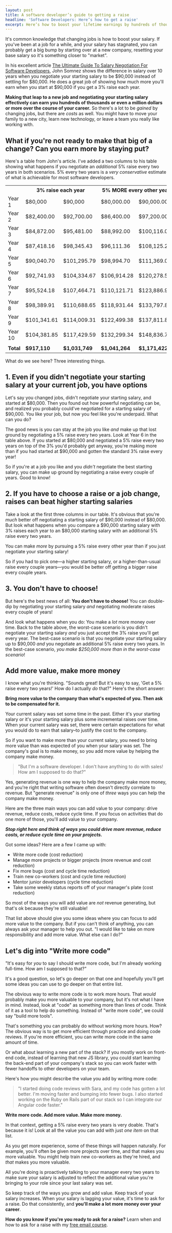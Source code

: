 ```yaml
---
layout: post
title: A software developer’s guide to getting a raise
headline: 'Software Developers: Here’s how to get a raise'
excerpt: Here’s how to boost your lifetime earnings by hundreds of thousands of dollars by getting periodic raises.
---
```


It's common knowledge that changing jobs is how to boost your salary. If you've been at a job for a while, and your salary has stagnated, you can probably get a big bump by starting over at a new company, resetting your base salary so it's something closer to "market".

In his excellent article [The Ultimate Guide To Salary Negotiation For Software Developers](https://simpleprogrammer.com/2016/10/10/salary-negotiation-software-developers/), John Somnez shows the difference in salary over 10 years when you negotiate your starting salary to be $90,000 instead of settling for $80,000. He does a great job of showing how much more you'll earn when you start at $90,000 if you get a 3% raise each year. 

**Making that leap to a new job and negotiating your starting salary effectively can earn you hundreds of thousands or even a million dollars or more over the course of your career.** So there's a lot to be *gained* by changing jobs, but there are *costs* as well. You might have to move your family to a new city, learn new technology, or leave a team you really like working with.

## What if you're not ready to make that big of a change? Can you earn more by staying put? 

Here's a table from John's article. I've added a two columns to his table showing what happens if you negotiate an *additional* 5% raise every two years in both scenarios. 5% every two years is a *very conservative* estimate of what is achievable for most software developers.

<table><tbody>
<tr><th></th><th colspan="2">3% raise each year</th><th colspan="2">5% MORE every other year</th></tr>
<tr><td>Year 1</td><td>$80,000</td><td>$90,000</td><td>$80,000.00</td><td>$90,000.00</td></tr>
<tr><td>Year 2</td><td>$82,400.00</td><td>$92,700.00</td><td>$86,400.00</td><td>$97,200.00</td></tr>
<tr><td>Year 3</td><td>$84,872.00</td><td>$95,481.00</td><td>$88,992.00</td><td>$100,116.00</td></tr>
<tr><td>Year 4</td><td>$87,418.16</td><td>$98,345.43</td><td>$96,111.36</td><td>$108,125.28</td></tr>
<tr><td>Year 5</td><td>$90,040.70</td><td>$101,295.79</td><td>$98,994.70</td><td>$111,369.04</td></tr>
<tr><td>Year 6</td><td>$92,741.93</td><td>$104,334.67</td><td>$106,914.28</td><td>$120,278.56</td></tr>
<tr><td>Year 7</td><td>$95,524.18</td><td>$107,464.71</td><td>$110,121.71</td><td>$123,886.92</td></tr>
<tr><td>Year 8</td><td>$98,389.91</td><td>$110,688.65</td><td>$118,931.44</td><td>$133,797.87</td></tr>
<tr><td>Year 9</td><td>$101,341.61</td><td>$114,009.31</td><td>$122,499.38</td><td>$137,811.81</td></tr>
<tr><td>Year 10</td><td>$104,381.85</td><td>$117,429.59</td><td>$132,299.34</td><td>$148,836.75</td></tr>
<tr><td></td><td></td><td></td><td></td><td></td></tr>
<tr><td><strong>Total</strong></td><td><strong>$917,110</strong></td><td><strong>$1,031,749</strong></td><td><strong>$1,041,264</strong></td><td><strong>$1,171,422</strong></td></tr>
</tbody></table>

What do we see here? Three interesting things.

## 1. Even if you didn't negotiate your starting salary at your current job, you have options

Let's say you changed jobs, didn't negotiate your starting salary, and started at $80,000. Then you found out how powerful negotiating can be, and realized you probably could've negotiated for a starting salary of $90,000. You like your job, but now you feel like you're underpaid. What can you do?

The good news is you can stay at the job you like *and* make up that lost ground by negotiating a 5% raise every two years. Look at Year 6 in the table above. If you started at $80,000 and negotiated a 5% raise every two years on top of the 3% you'd probably get anyway, you're making more than if you had started at $90,000 and gotten the standard 3% raise every year!

So if you're at a job you like and you *didn't* negotiate the best starting salary, you can make up ground by negotiating a raise every couple of years. Good to know!

## 2. If you have to choose a raise or a job change, raises can beat higher starting salaries

Take a look at the first three columns in our table. It's obvious that you're *much* better off negotiating a starting salary of $90,000 instead of $80,000. But look what happens when you compare a $90,000 starting salary with 3% raises each year to an $80,000 starting salary with an additional 5% raise every two years.

You can make *more* by pursuing a 5% raise every other year than if you just negotiate your starting salary!

So if you had to pick one—a higher starting salary, or a higher-than-usual raise every couple years—you would be better off getting a bigger raise every couple years.

## 3. You don't have to choose!

But here's the best news of all: **You don't have to choose!** You can double-dip by negotiating your starting salary *and* negotiating moderate raises every couple of years! 

And look what happens when you do: You make a *lot* more money over time. Back to the table above, the worst-case scenario is you didn't negotiate your starting salary *and* you just accept the 3% raise you'll get every year. The best-case scenario is that you negotiate your starting salary up to $90,000 *and* you negotiate an additional 5% raise every two years. In the best-case scenario, *you make $250,000 more than in the worst-case scenario*!

## Add more value, make more money

I know what you're thinking. "Sounds great! But it's easy to say, 'Get a 5% raise every two years!' How do I actually *do* that?" Here's the short answer:

**Bring more value to the company than what's expected of you. Then ask to be compensated for it.**

Your current salary was set some time in the past. Either it's your starting salary or it's your starting salary plus some incremental raises over time. When your current salary was set, there were certain expectations for what you would do to earn that salary–to justify the cost to the company.

So if you want to make more than your current salary, you need to bring more value than was expected of you when your salary was set. The company's goal is to make money, so you add more value by helping the company make money.

> "But I'm a software developer. I don't have anything to do with sales! How am I supposed to do that?"

Yes, generating revenue is one way to help the company make more money, and you're right that writing software often doesn't directly correlate to revenue. But "generate revenue" is only one of *three* ways you can help the company make money.

Here are the three main ways you can add value to your company: drive revenue, reduce costs, reduce cycle time. If you focus on activities that do one more of those, you'll add value to your company.

***Stop right here and think of ways you could drive more revenue, reduce costs, or reduce cycle time on your projects.***

Got some ideas? Here are a few I came up with:

- Write more code (cost reduction)
- Manage more projects or bigger projects (more revenue and cost reduction)
- Fix more bugs (cost and cycle time reduction)
- Train new co-workers (cost and cycle time reduction)
- Mentor junior developers (cycle time reduction)
- Take some weekly status reports off of your manager's plate (cost reduction)

So most of the ways you will add value are *not* revenue generating, but that's ok because they're still valuable!

That list above should give you some ideas where you can focus to add more value to the company. But if you can't think of anything, you can always ask your manager to help you out. "I would like to take on more responsibility and add more value. What else can I do?"

## Let's dig into "Write more code"

"It's easy for *you* to say I should write more code, but I'm already working full-time. How am I supposed to that?"

It's a good question, so let's go deeper on that one and hopefully you'll get some ideas you can use to go deeper on that entire list.

The obvious way to write more code is to work more hours. That *would* probably make you more valuable to your company, but it's not what I have in mind. Instead, look at "code" as something more than lines of code. Think of it as a tool to help do something. Instead of "write more code", we could say "build more tools". 

That's something you can probably do without working more hours. How? The obvious way is to get more efficient through practice and doing code reviews. If you're more efficient, you can write more code in the same amount of time.

Or what about learning a new part of the stack? If you mostly work on front-end code, instead of learning that new JS library, you could start learning the back-end part of your company's stack so you can work faster with fewer handoffs to other developers on your team.

Here's how you might describe the value you add by writing more code:

> "I started doing code reviews with Sara, and my code has gotten a lot better. I'm moving faster and bumping into fewer bugs. I also started working on the Ruby on Rails part of our stack so I can integrate our Angular code faster."

**Write more code. Add more value. Make more money.**

In that context, getting a 5% raise every two years is very doable. That's because it is! Look at all the value you can add with just *one item* on that list.

As you get more experience, some of these things will happen naturally. For example, you'll often be given more projects over time, and that makes you more valuable. You might help train new co-workers as they're hired, and *that* makes you more valuable. 

All you're doing is proactively talking to your manager every two years to make sure your salary is adjusted to reflect the additional value you're bringing to your role since your last salary was set. 

So keep track of the ways you grow and add value. Keep track of your salary increases. When your salary is lagging your value, it's time to ask for a raise. Do that consistently, and **you'll make a lot more money over your career**.

<div class='ad-box'>
<p><strong>How do you know if you're you ready to ask for a raise?</strong> Learn when and how to ask for a raise with my <a href="{{ base.url }}/raise-course/">free email course</a>.</p>
</div>
